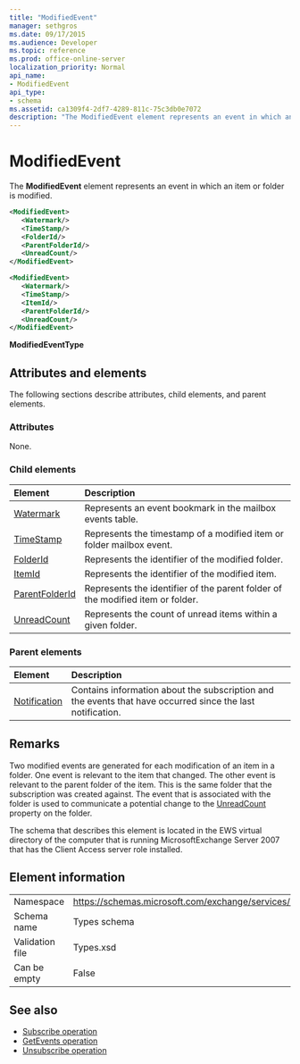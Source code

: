 ```yaml
---
title: "ModifiedEvent"
manager: sethgros
ms.date: 09/17/2015
ms.audience: Developer
ms.topic: reference
ms.prod: office-online-server
localization_priority: Normal
api_name:
- ModifiedEvent
api_type:
- schema
ms.assetid: ca1309f4-2df7-4289-811c-75c3db0e7072
description: "The ModifiedEvent element represents an event in which an item or folder is modified."
---
```


# ModifiedEvent

The **ModifiedEvent** element represents an event in which an item or folder is modified. 
  
```xml
<ModifiedEvent>
   <Watermark/>
   <TimeStamp/>
   <FolderId/>
   <ParentFolderId/>
   <UnreadCount/>
</ModifiedEvent>
```

```xml
<ModifiedEvent>
   <Watermark/>
   <TimeStamp/>
   <ItemId/> 
   <ParentFolderId/>
   <UnreadCount/>
</ModifiedEvent>
```

**ModifiedEventType**

## Attributes and elements

The following sections describe attributes, child elements, and parent elements.
  
### Attributes

None.
  
### Child elements

|**Element**|**Description**|
|:-----|:-----|
|[Watermark](watermark.md) <br/> |Represents an event bookmark in the mailbox events table.  <br/> |
|[TimeStamp](timestamp.md) <br/> |Represents the timestamp of a modified item or folder mailbox event.  <br/> |
|[FolderId](folderid.md) <br/> |Represents the identifier of the modified folder.  <br/> |
|[ItemId](itemid.md) <br/> |Represents the identifier of the modified item.  <br/> |
|[ParentFolderId](parentfolderid.md) <br/> |Represents the identifier of the parent folder of the modified item or folder.  <br/> |
|[UnreadCount](unreadcount.md) <br/> |Represents the count of unread items within a given folder.  <br/> |
   
### Parent elements

|**Element**|**Description**|
|:-----|:-----|
|[Notification](notification-ex15websvcsotherref.md) <br/> |Contains information about the subscription and the events that have occurred since the last notification.  <br/> |
   
## Remarks

Two modified events are generated for each modification of an item in a folder. One event is relevant to the item that changed. The other event is relevant to the parent folder of the item. This is the same folder that the subscription was created against. The event that is associated with the folder is used to communicate a potential change to the [UnreadCount](unreadcount.md) property on the folder. 
  
The schema that describes this element is located in the EWS virtual directory of the computer that is running MicrosoftExchange Server 2007 that has the Client Access server role installed.
  
## Element information

|||
|:-----|:-----|
|Namespace  <br/> |https://schemas.microsoft.com/exchange/services/2006/types  <br/> |
|Schema name  <br/> |Types schema  <br/> |
|Validation file  <br/> |Types.xsd  <br/> |
|Can be empty  <br/> |False  <br/> |
   
## See also

- [Subscribe operation](subscribe-operation.md)  
- [GetEvents operation](getevents-operation.md)  
- [Unsubscribe operation](unsubscribe-operation.md)


